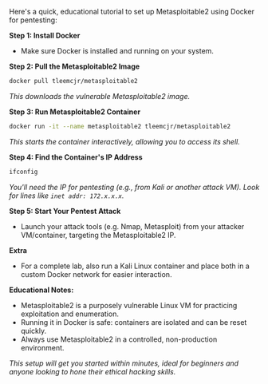 Here's a quick, educational tutorial to set up Metasploitable2 using Docker for pentesting:

**Step 1: Install Docker**
- Make sure Docker is installed and running on your system.

**Step 2: Pull the Metasploitable2 Image**
```bash
docker pull tleemcjr/metasploitable2
```
*This downloads the vulnerable Metasploitable2 image.*

**Step 3: Run Metasploitable2 Container**
```bash
docker run -it --name metasploitable2 tleemcjr/metasploitable2
```
*This starts the container interactively, allowing you to access its shell.*

**Step 4: Find the Container's IP Address**
```bash
ifconfig
```
*You'll need the IP for pentesting (e.g., from Kali or another attack VM). Look for lines like `inet addr: 172.x.x.x`.*

**Step 5: Start Your Pentest Attack**
- Launch your attack tools (e.g. Nmap, Metasploit) from your attacker VM/container, targeting the Metasploitable2 IP.

**Extra**  
- For a complete lab, also run a Kali Linux container and place both in a custom Docker network for easier interaction.

**Educational Notes:**  
- Metasploitable2 is a purposely vulnerable Linux VM for practicing exploitation and enumeration.
- Running it in Docker is safe: containers are isolated and can be reset quickly.
- Always use Metasploitable2 in a controlled, non-production environment.

*This setup will get you started within minutes, ideal for beginners and anyone looking to hone their ethical hacking skills.*
